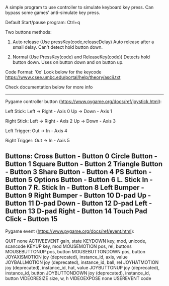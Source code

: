 A simple program to use controller to simulate keyboard key press. Can bypass some games' anti-simulate key press.

Default Start/pause program: Ctrl+q

Two buttons methods:
1. Auto release (Use pressKey(code,releaseDelay)
Auto release after a small delay. Can't detect hold button down. 

2. Normal (Use PressKey(code) and ReleaseKey(code))
Detects hold button down. Uses on button down and on button up.

Code Format: '0x<hexacode>' 
Look below for the keycode https://www.csee.umbc.edu/portal/help/theory/ascii.txt

Check documentation below for more info
 
---------------------------------------
Pygame controller button (https://www.pygame.org/docs/ref/joystick.html):
  
Left Stick:
Left -> Right   - Axis 0
Up   -> Down    - Axis 1
  
Right Stick:
Left -> Right   - Axis 2
Up   -> Down    - Axis 3
  
Left Trigger:
Out -> In       - Axis 4
  
Right Trigger:
Out -> In       - Axis 5
  
Buttons:
Cross Button    - Button 0
Circle Button   - Button 1
Square Button   - Button 2
Triangle Button - Button 3
Share Button    - Button 4
PS Button       - Button 5
Options Button  - Button 6
L. Stick In     - Button 7
R. Stick In     - Button 8
Left Bumper     - Button 9
Right Bumper    - Button 10
D-pad Up        - Button 11
D-pad Down      - Button 12
D-pad Left      - Button 13
D-pad Right     - Button 14
Touch Pad Click - Button 15
 -------------------------------------------
Pygame event (https://www.pygame.org/docs/ref/event.html):
 
QUIT              none
ACTIVEEVENT       gain, state
KEYDOWN           key, mod, unicode, scancode
KEYUP             key, mod
MOUSEMOTION       pos, rel, buttons
MOUSEBUTTONUP     pos, button
MOUSEBUTTONDOWN   pos, button
JOYAXISMOTION     joy (deprecated), instance_id, axis, value
JOYBALLMOTION     joy (deprecated), instance_id, ball, rel
JOYHATMOTION      joy (deprecated), instance_id, hat, value
JOYBUTTONUP       joy (deprecated), instance_id, button
JOYBUTTONDOWN     joy (deprecated), instance_id, button
VIDEORESIZE       size, w, h
VIDEOEXPOSE       none
USEREVENT         code
